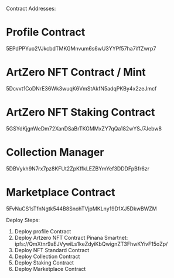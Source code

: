Contract Addresses:

# Profile Contract
5EPdPPYuo2VJkcbdTMKGMnvum6s6wU3YYPf57ha7iffZwrp7

# ArtZero NFT Contract / Mint
5Dcvvt1CoDNrE36Wk3wuqK6VmStAkfN5adqPKBy4x2zeJmcf

# ArtZero NFT Staking Contract
5GSYdKjgnWeDm72XanDSaBrTKGMMxZY7qQa182wYSJ7Jebw8

# Collection Manager
5DBVykh9N7rx7pz8KFUt2ZpKffkLEZBYmYef3DDDFpBfr6zr

# Marketplace Contract
5FvNuCS1sTfnNgtk544B8SnohTVjpMKLny19D1XJ5DkwBWZM


Deploy Steps:
1. Deploy profile Contract
2. Deploy Artzero NFT Contract
Pinana Smartnet: ipfs://QmXtnr9aEJVywiLs1keZdyiKbQwignZT3FhwKYivF15oZp/
3. Deploy NFT Standard Contract
4. Deploy Collection Contract
5. Deploy Staking Contract
6. Deploy Marketplace Contract
